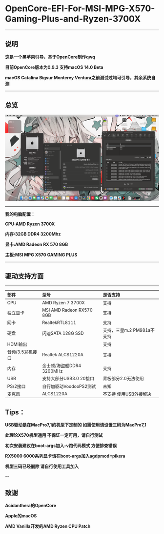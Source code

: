 # OpenCore-EFI-For-MSI-MPG-X570-Gaming-Plus-and-Ryzen-3700X
-------
## 说明

**这是一个黑苹果引导，基于OpenCore制作qwq**

**目前OpenCore版本为0.9.3 支持macOS 14.0 Beta**

**macOS Catalina Bigsur Monterey Ventura之前测试过均可引导，其余系统自测**

----

## 总览
![overview](https://github.com/NikoRurQwQRuaa/OpenCore-EFI-For-MSI-MPG-X570-Gaming-Plus-and-Ryzen-3700X/blob/main/Photos.png)

---

**我的电脑配置：**

**CPU:AMD Ryzen 3700X**

**内存:32GB DDR4 3200Mhz**

**显卡:AMD Radeon RX 570 8GB**

**主板:MSI MPG X570 GAMING PLUS**

----
## 驱动支持方面
---
部件|型号|是否支持
:-|:-|:-|
CPU|AMD Ryzen 7 3700X|支持
独立显卡|MSI AMD Radeon RX570 8GB|支持
网卡|RealtekRTL8111|支持
硬盘|闪迪SATA 128G SSD|支持，三星m.2 PM981a不支持
HDMI输出||支持
音频/3.5耳机接口|Realtek ALCS1220A|支持
内存|金士顿/海盗船DDR4 3200MHz|支持
USB|支持大部分USB3.0 20接口|背板部分2.0无法使用
PS/2接口|自行加驱动VoodooPS2测试|未知
麦克风|ALCS1220A|不支持 使用USB外接解决

## Tips：
**USB驱动是在MacPro7,1的机型下定制的 如需使用请设置三码为MacPro7,1**

**此理论X570机型通用 不保证一定可用，请自行测试**

**初次安装建议在boot-args加入-v跑代码模式 方便排查错误**

**RX5000 6000系列显卡请在boot-args加入agdpmod=pikera**

**机型三码已经删除 请自行使用工具加入**

--
## 致谢

**Acidanthera的OpenCore**

**Apple的macOS**

**AMD Vanilla开发的AMD Ryzen CPU Patch**
